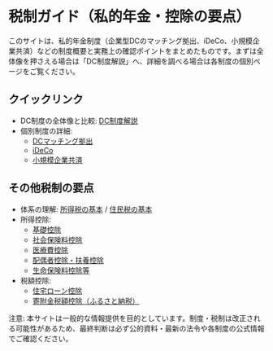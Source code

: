 # 税制ガイド（私的年金・控除の要点）

このサイトは、私的年金制度（企業型DCのマッチング拠出、iDeCo、小規模企業共済）などの制度概要と実務上の確認ポイントをまとめたものです。まずは全体像を押さえる場合は「DC制度解説」へ、詳細を調べる場合は各制度の個別ページをご覧ください。

## クイックリンク
- DC制度の全体像と比較: [DC制度解説](DC制度解説.md)
- 個別制度の詳細:
  - [DCマッチング拠出](dc-matching.md)
  - [iDeCo](ideco.md)
  - [小規模企業共済](shokibo-kyosai.md)

## その他税制の要点
- 体系の理解: [所得税の基本](tax-income.md) / [住民税の基本](tax-resident.md)
- 所得控除:
  - [基礎控除](deduction-basic.md)
  - [社会保険料控除](deduction-social-insurance.md)
  - [医療費控除](deduction-medical.md)
  - [配偶者控除・扶養控除](deductions-family.md)
  - [生命保険料控除等](deduction-insurance.md)
- 税額控除:
  - [住宅ローン控除](credits-housing-loan.md)
  - [寄附金税額控除（ふるさと納税）](deduction-donation.md)

注意: 本サイトは一般的な情報提供を目的としています。制度・税制は改正される可能性があるため、最終判断は必ず公的資料・最新の法令や各制度の公式情報でご確認ください。
